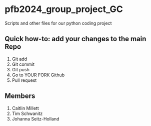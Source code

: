 # pfb2024_group_project_GC
Scripts and other files for our python coding project
## Quick how-to: add your changes to the main Repo
1. Git add
2. Git commit
3. Git push
4. Go to YOUR FORK Github
5. Pull request
## Members
1. Caitlin Millett
2. Tim Schwanitz
3. Johanna Seitz-Holland

